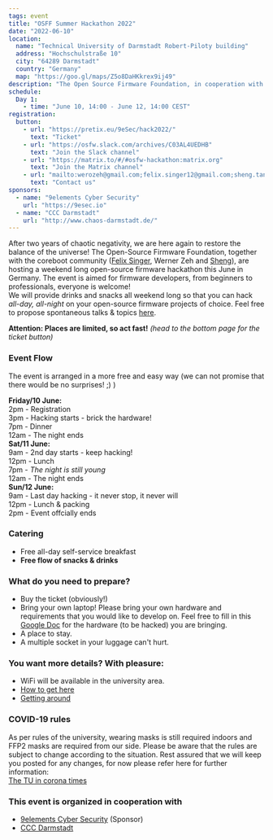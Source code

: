 ```yaml
---
tags: event
title: "OSFF Summer Hackathon 2022"
date: "2022-06-10"
location:
  name: "Technical University of Darmstadt Robert-Piloty building"
  address: "Hochschulstraße 10"
  city: "64289 Darmstadt"
  country: "Germany"
  map: "https://goo.gl/maps/Z5o8DaHKkrex9ij49"
description: "The Open Source Firmware Foundation, in cooperation with the coreboot community will organize a three day hackathon. Everyone from the Open-Source Firmware Community is welcome to join!"
schedule:
  Day 1:
    - time: "June 10, 14:00 - June 12, 14:00 CEST"
registration:
  button:
    - url: "https://pretix.eu/9eSec/hack2022/"
      text: "Ticket"
    - url: "https://osfw.slack.com/archives/C03AL4UEDHB"
      text: "Join the Slack channel"
    - url: "https://matrix.to/#/#osfw-hackathon:matrix.org"
      text: "Join the Matrix channel"
    - url: "mailto:werozeh@gmail.com;felix.singer12@gmail.com;sheng.tan@9elements.com"
      text: "Contact us"
sponsors:
  - name: "9elements Cyber Security"
    url: "https://9esec.io"
  - name: "CCC Darmstadt"
    url: "http://www.chaos-darmstadt.de/"
---
```


After two years of chaotic negativity, we are here again to restore the balance of the universe! The Open-Source Firmware Foundation, together with the coreboot community ([Felix Singer](https://twitter.com/felixsinger1), Werner Zeh and [Sheng](https://www.linkedin.com/in/tanleansheng)), are hosting a weekend long open-source firmware hackathon this June in Germany. The event is aimed for firmware developers, from beginners to professionals, everyone is welcome!  
We will provide drinks and snacks all weekend long so that you can hack *all-day, all-night* on your open-source firmware projects of choice. Feel free to propose spontaneous talks & topics [here](https://docs.google.com/document/d/1OKyvLMJjxxX3u7QNeIeluQxVRB1IkWqCp8-fFEpK1D0/edit?usp=sharing).


**Attention: Places are limited, so act fast!** *(head to the bottom page for the ticket button)*  

### Event Flow

The event is arranged in a more free and easy way (we can not promise that there would be no surprises! ;) )

**Friday/10 June:**  
2pm  - Registration   
3pm  - Hacking starts - brick the hardware!  
7pm  - Dinner  
12am - The night ends  
**Sat/11 June:**  
9am  - 2nd day starts - keep hacking!  
12pm - Lunch  
7pm  - *The night is still young*  
12am - The night ends  
**Sun/12 June:**  
9am  - Last day hacking - it never stop, it never will  
12pm - Lunch & packing  
2pm  - Event offcially ends

### Catering

- Free all-day self-service breakfast
- **Free flow of snacks & drinks**

### What do you need to prepare?

- Buy the ticket (obviously!)
- Bring your own laptop! Please bring your own hardware and requirements that you would like to develop on. Feel free to fill in this [Google Doc](https://docs.google.com/document/d/1OKyvLMJjxxX3u7QNeIeluQxVRB1IkWqCp8-fFEpK1D0/edit?usp=sharing) for the hardware (to be hacked) you are bringing.
- A place to stay.
- A multiple socket in your luggage can't hurt.

### You want more details? With pleasure:

- WiFi will be available in the university area.
- [How to get here](https://www.informatik.tu-darmstadt.de/fb20/kontakt_und_anreise/index.en.jsp)
- [Getting around](https://www.fachschaft.informatik.tu-darmstadt.de/en/newcomers/ophase/getting-around/)

### COVID-19 rules

As per rules of the university, wearing masks is still required indoors and FFP2 masks are required from our side. Please be aware that the rules are subject to change according to the situation. Rest assured that we will keep you posted for any changes, for now please refer here for further information:  
[The TU in corona times](https://www.tu-darmstadt.de/universitaet/aktuelles_meldungen/corona_vorsorge/index.en.jsp)

### This event is organized in cooperation with

- [9elements Cyber Security](https://9esec.io) (Sponsor)
- [CCC Darmstadt](http://www.chaos-darmstadt.de/)
